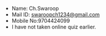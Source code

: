 -  Name: Ch.Swaroop
-  Mail ID: swaroopch1234@gmail.com
- Mobile No:9704424099
- I have not taken online quiz earlier.

<!---
ChSwaroop/ChSwaroop is a ✨ special ✨ repository because its `README.md` (this file) appears on your GitHub profile.
You can click the Preview link to take a look at your changes.
--->
